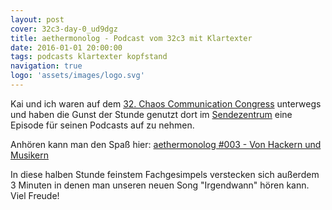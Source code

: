 ```yaml
---
layout: post
cover: 32c3-day-0_ud9dgz
title: aethermonolog - Podcast vom 32c3 mit Klartexter 
date: 2016-01-01 20:00:00
tags: podcasts klartexter kopfstand
navigation: true
logo: 'assets/images/logo.svg'
---
```


Kai und ich waren auf dem [32. Chaos Communication Congress](https://events.ccc.de/category/32c3/) unterwegs und haben die Gunst der Stunde genutzt dort im [Sendezentrum](http://das-sendezentrum.de/) eine Episode für seinen Podcasts auf zu nehmen.

<!-- more -->

Anhören kann man den Spaß hier:
[aethermonolog #003 - Von Hackern und Musikern](http://aethermonolog.de/episode-003.html)

In diese halben Stunde feinstem Fachgesimpels verstecken sich außerdem 3 Minuten in denen man unseren neuen Song "Irgendwann" hören kann. Viel Freude!